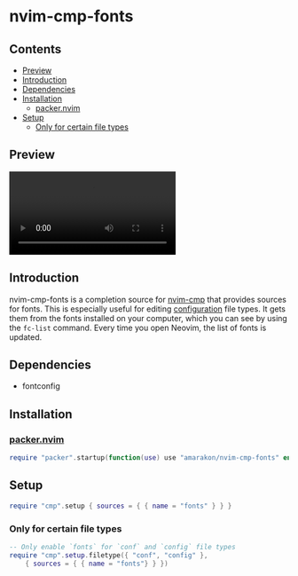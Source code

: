 nvim-cmp-fonts
================

## Contents

-   <a href="#preview" id="toc-preview">Preview</a>
-   <a href="#introduction" id="toc-introduction">Introduction</a>
-   <a href="#dependencies" id="toc-dependencies">Dependencies</a>
-   <a href="#installation" id="toc-installation">Installation</a>
    -   <a href="#packernvim" id="toc-packernvim"><span>packer.nvim</span></a>
-   <a href="#setup" id="toc-setup">Setup</a>
    -   <a href="#only-for-certain-file-types"
        id="toc-only-for-certain-file-types">Only for certain file types</a>

## Preview

![](media/preview.mkv)

## Introduction

nvim-cmp-fonts is a completion source for
[nvim-cmp](https://github.com/hrsh7th/nvim-cmp) that provides sources
for fonts. This is especially useful for editing
[configuration](#only-for-certain-file-types) file types. It gets them
from the fonts installed on your computer, which you can see by using
the `fc-list` command. Every time you open Neovim, the list of fonts is
updated.

## Dependencies

-   fontconfig

## Installation

### [packer.nvim](https://github.com/wbthomason/packer.nvim)

``` lua
require "packer".startup(function(use) use "amarakon/nvim-cmp-fonts" end)
```

## Setup

``` lua
require "cmp".setup { sources = { { name = "fonts" } } }
```

### Only for certain file types

``` lua
-- Only enable `fonts` for `conf` and `config` file types
require "cmp".setup.filetype({ "conf", "config" },
    { sources = { { name = "fonts"} } })
```
